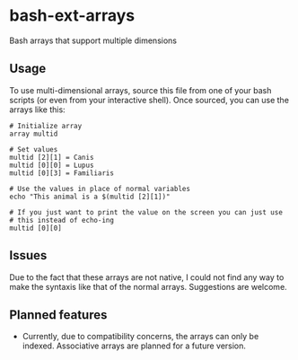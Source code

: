 # bash-ext-arrays
Bash arrays that support multiple dimensions

## Usage
To use multi-dimensional arrays, source this file from one of your bash scripts (or even from your interactive shell). Once sourced, you can use the arrays like this:

```
# Initialize array
array multid

# Set values
multid [2][1] = Canis
multid [0][0] = Lupus
multid [0][3] = Familiaris

# Use the values in place of normal variables
echo "This animal is a $(multid [2][1])"

# If you just want to print the value on the screen you can just use
# this instead of echo-ing
multid [0][0]
```

## Issues
Due to the fact that these arrays are not native, I could not find any way to make the syntaxis like that of the normal arrays. Suggestions are welcome.

## Planned features
   * Currently, due to compatibility concerns, the arrays can only be indexed. Associative arrays are planned for a future version.

